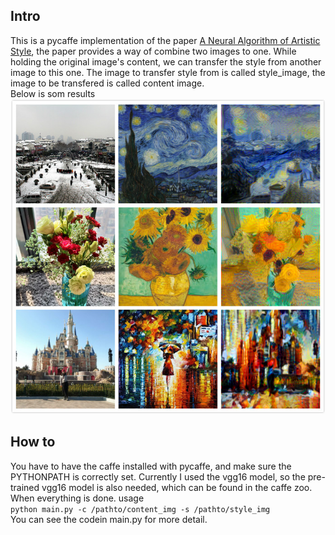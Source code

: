 ## Intro
This is a pycaffe implementation of the paper [A Neural Algorithm of Artistic Style](https://arxiv.org/abs/1508.06576), the paper provides a way of combine two images to one. While holding the original image's content, we can transfer the style from another image to this one. The image to transfer style from is called style_image, the image to be transfered is called content image.  
Below is som results  
![styled_image](./result/styled.jpg)  
## How to
You have to have the caffe installed with pycaffe, and make sure the PYTHONPATH is correctly set. Currently I used the vgg16 model, so the pre-trained vgg16 model is also needed, which can be found in the caffe zoo. When everything is done. usage  
``python main.py -c /pathto/content_img -s /pathto/style_img``  
You can see the codein main.py for more detail. 

